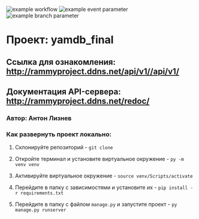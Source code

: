 ![example workflow](https://github.com/Mortjke/yamdb_final/actions/workflows/yamdb_workflow.yml/badge.svg)
![example event parameter](https://github.com/Mortjke/yamdb_final/actions/workflows/yamdb_workflow.yml/badge.svg?event=push)
![example branch parameter](https://github.com/Mortjke/yamdb_final/actions/workflows/yamdb_workflow.yml/badge.svg?branch=feature-1)

# Проект: yamdb_final

## Cсылка для ознакомления: http://rammyproject.ddns.net/api/v1//api/v1/

## Документация API-сервера: http://rammyproject.ddns.net/redoc/

### Автор: Антон Лизнев

### Как развернуть проект локально:

1. Склонируйте репозиторий - ```git clone```

2. Откройте терминал и установите виртуальное окружение - ```py -m venv venv```

3. Активируйте виртуальное окружение - ```source venv/Scripts/activate```

4. Перейдите в папку с зависимостями и установите их - ```pip install -r requirements.txt```

5. Перейдите в папку с файлом ```manage.py``` и запустите проект - ```py manage.py runserver```






